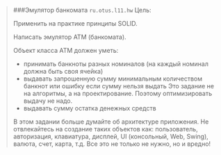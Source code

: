 >###Эмулятор банкомата `ru.otus.l11.hw`
>Цель:
>
>Применить на практике принципы SOLID.
>
>Написать эмулятор АТМ (банкомата).
>
>Объект класса АТМ должен уметь:
>
> * принимать банкноты разных номиналов (на каждый номинал должна быть своя ячейка)
> * выдавать запрошенную сумму минимальным количеством банкнот или ошибку если сумму нельзя выдать Это задание не на алгоритмы, а на проектирование. Поэтому оптимизировать выдачу не надо. 
> * выдавать сумму остатка денежных средств
>
>В этом задании больше думайте об архитектуре приложения.
>Не отвлекайтесь на создание таких объектов как: пользователь, авторизация, клавиатура, дисплей, UI (консольный, Web, Swing), валюта, счет, карта, т.д.
>Все это не только не нужно, но и вредно!
